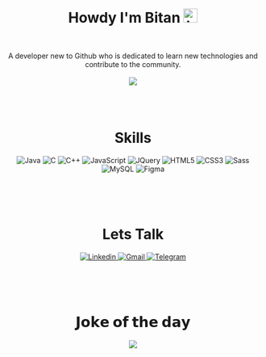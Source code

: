 <h1 align="center">
 Howdy I'm Bitan <img src="https://user-images.githubusercontent.com/1303154/88677602-1635ba80-d120-11ea-84d8-d263ba5fc3c0.gif" width="28px" alt="hi" border-radius="50%">
</h1>
<br>

<p align="center">
  A developer new to Github who is dedicated to learn new technologies and contribute to the community. 
<br>
  <br>
<img src="https://media.giphy.com/media/l0HlNaQ6gWfllcjDO/giphy.gif" >
</p>

<br>
<br>

<h1 align="center">Skills</h2>

<p align="center">
<img alt="Java" src="https://img.shields.io/badge/java-%23ED8B00.svg?style=for-the-badge&labelColor=black&logo=java&logoColor=white"/>

<img alt="C" src="https://img.shields.io/badge/c-03599C?style=for-the-badge&labelColor=black&logo=c&logoColor=white"/>

<img alt="C++" src="https://img.shields.io/badge/c++-9C033A?style=for-the-badge&labelColor=black&logo=c%2B%2B&logoColor=white"/>

<img alt="JavaScript" src="https://img.shields.io/badge/javascript-DFB317?style=for-the-badge&labelColor=black&logo=javascript&logoColor=yellow"/>
  
<img alt="JQuery" src="https://img.shields.io/badge/JQuery-2489BA?style=for-the-badge&labelColor=black&logo=JQuery&logoColor=white"/>

<img alt="HTML5" src="https://img.shields.io/badge/html5-%23E34F26.svg?style=for-the-badge&labelColor=black&logo=html5&logoColor=white"/>

<img alt="CSS3" src="https://img.shields.io/badge/css3-%231572B6.svg?style=for-the-badge&labelColor=black&logo=css3&logoColor=white"/>

<img alt="Sass" src="https://img.shields.io/badge/Sass-D36786?style=for-the-badge&labelColor=black&logo=Sass&logoColor=white"/>




<img alt="MySQL" src="https://img.shields.io/badge/MySQL-DE8A00?style=for-the-badge&labelColor=black&logo=MySQL&logoColor=white"/>
<img alt="Figma" src="https://img.shields.io/badge/Figma-A259FF?style=for-the-badge&labelColor=black&logo=Figma&logoColor=white"/>



</p>


<br>
<br>
<br>

<h1 align="center">Lets Talk</h1>

<p align="center">

  <a href="https://www.linkedin.com/in/bitan-banerjee">
<img  alt="Linkedin" src="https://img.shields.io/badge/Linkdin-0A66C2?style=for-the-badge&labelColor=black&logo=Linkedin&logoColor=white"/>
  </a>

  <a href="mailto:bitanbanerjee06@gmail.com">
<img  alt="Gmail" src="https://img.shields.io/badge/Gmail-EA4335?style=for-the-badge&labelColor=black&logo=Gmail&logoColor=white"/>
  </a>
  
  
<a href="https://t.me/Bitan_Banerjee_Official" >
<img  alt="Telegram" src="https://img.shields.io/badge/Telegram-0A66C2?style=for-the-badge&labelColor=black&logo=Telegram&logoColor=white"/>
  </a>
</p>

<br>
<br>
<br>

<h1 align="center">𝗝𝗼𝗸𝗲 𝗼𝗳 𝘁𝗵𝗲 𝗱𝗮𝘆</h2>
<p align="center"><img src="https://readme-jokes.vercel.app/api"/></p>

